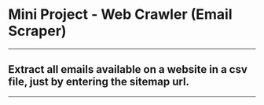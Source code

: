 # Mini Project - Web Crawler (Email Scraper)
---
## Extract all emails available on a website in a csv file, just by entering the sitemap url.

---
